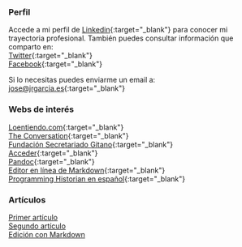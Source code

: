 ### Perfil

Accede a mi perfil de [Linkedin](https://www.linkedin.com/in/joseramongg){:target="_blank"} para conocer mi trayectoria profesional. También puedes consultar información que comparto en:  
[Twitter](https://twitter.com/joseramongg){:target="_blank"}    
[Facebook](https://www.facebook.com/joseramon.garcia.3382/){:target="_blank"}  

Si lo necesitas puedes enviarme un email a:  
[jose@jrgarcia.es](mailto:jose@jrgarcia.es){:target="_blank"}   

### Webs de interés
[Loentiendo.com](https://loentiendo.com/){:target="_blank"}  
[The Conversation](https://theconversation.com/es){:target="_blank"}  
[Fundación Secretariado Gitano](https://www.gitanos.org/){:target="_blank"}  
[Acceder](https://www.accederempresas.com/){:target="_blank"}  
[Pandoc](https://pandoc.org){:target="_blank"}  
[Editor en línea de Markdown](https://jbt.github.io/markdown-editor/){:target="_blank"}  
[Programming Historian en español](https://programminghistorian.org/es/){:target="_blank"} 

### Artículos

[Primer artículo](cv.md)  
[Segundo artículo](Articulo2)  
[Edición con Markdown](Articulo3)